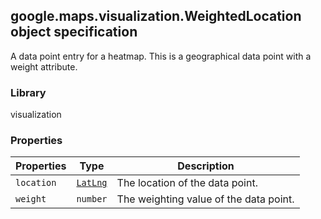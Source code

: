<h2 id="WeightedLocation">
google.maps.visualization.WeightedLocation
object specification
</h2><p>A data point entry for a heatmap. This is a geographical data point with a weight attribute.</p><h3 id="devsite_header_385">Library</h3><p>visualization</p><h3 id="devsite_header_386">Properties</h3><table summary="interface WeightedLocation - Properties" width="100%">
<thead>
<tr><th>Properties</th>
<th>Type</th>
<th>Description</th>
</tr></thead>
<tbody>
<tr>
<td><code>location</code></td>
<td><code><a href="https://github.com/amenadiel/google-maps-documentation/blob/master/docs/google.maps.LatLng.md">LatLng</a></code></td>
<td>The location of the data point.</td>
</tr>
<tr>
<td><code>weight</code></td>
<td><code>number</code></td>
<td>The weighting value of the data point.</td>
</tr>
</tbody>
</table>